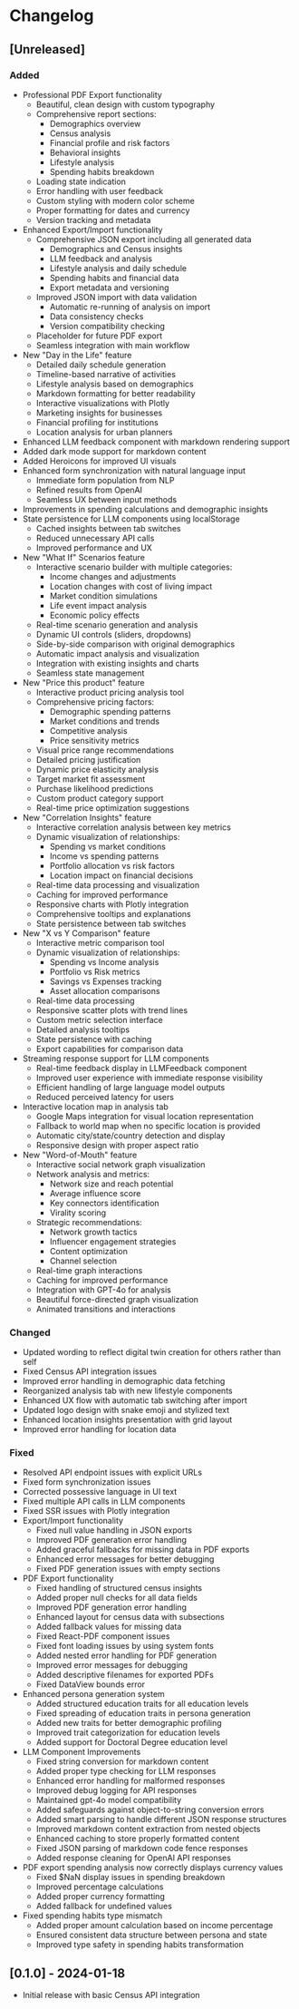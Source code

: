 # Changelog

## [Unreleased]

### Added
- Professional PDF Export functionality
  - Beautiful, clean design with custom typography
  - Comprehensive report sections:
    - Demographics overview
    - Census analysis
    - Financial profile and risk factors
    - Behavioral insights
    - Lifestyle analysis
    - Spending habits breakdown
  - Loading state indication
  - Error handling with user feedback
  - Custom styling with modern color scheme
  - Proper formatting for dates and currency
  - Version tracking and metadata
- Enhanced Export/Import functionality
  - Comprehensive JSON export including all generated data
    - Demographics and Census insights
    - LLM feedback and analysis
    - Lifestyle analysis and daily schedule
    - Spending habits and financial data
    - Export metadata and versioning
  - Improved JSON import with data validation
    - Automatic re-running of analysis on import
    - Data consistency checks
    - Version compatibility checking
  - Placeholder for future PDF export
  - Seamless integration with main workflow
- New "Day in the Life" feature
  - Detailed daily schedule generation
  - Timeline-based narrative of activities
  - Lifestyle analysis based on demographics
  - Markdown formatting for better readability
  - Interactive visualizations with Plotly
  - Marketing insights for businesses
  - Financial profiling for institutions
  - Location analysis for urban planners
- Enhanced LLM feedback component with markdown rendering support
- Added dark mode support for markdown content
- Added Heroicons for improved UI visuals
- Enhanced form synchronization with natural language input
  - Immediate form population from NLP
  - Refined results from OpenAI
  - Seamless UX between input methods
- Improvements in spending calculations and demographic insights
- State persistence for LLM components using localStorage
  - Cached insights between tab switches
  - Reduced unnecessary API calls
  - Improved performance and UX
- New "What If" Scenarios feature
  - Interactive scenario builder with multiple categories:
    - Income changes and adjustments
    - Location changes with cost of living impact
    - Market condition simulations
    - Life event impact analysis
    - Economic policy effects
  - Real-time scenario generation and analysis
  - Dynamic UI controls (sliders, dropdowns)
  - Side-by-side comparison with original demographics
  - Automatic impact analysis and visualization
  - Integration with existing insights and charts
  - Seamless state management
- New "Price this product" feature
  - Interactive product pricing analysis tool
  - Comprehensive pricing factors:
    - Demographic spending patterns
    - Market conditions and trends
    - Competitive analysis
    - Price sensitivity metrics
  - Visual price range recommendations
  - Detailed pricing justification
  - Dynamic price elasticity analysis
  - Target market fit assessment
  - Purchase likelihood predictions
  - Custom product category support
  - Real-time price optimization suggestions
- New "Correlation Insights" feature
  - Interactive correlation analysis between key metrics
  - Dynamic visualization of relationships:
    - Spending vs market conditions
    - Income vs spending patterns
    - Portfolio allocation vs risk factors
    - Location impact on financial decisions
  - Real-time data processing and visualization
  - Caching for improved performance
  - Responsive charts with Plotly integration
  - Comprehensive tooltips and explanations
  - State persistence between tab switches
- New "X vs Y Comparison" feature
  - Interactive metric comparison tool
  - Dynamic visualization of relationships:
    - Spending vs Income analysis
    - Portfolio vs Risk metrics
    - Savings vs Expenses tracking
    - Asset allocation comparisons
  - Real-time data processing
  - Responsive scatter plots with trend lines
  - Custom metric selection interface
  - Detailed analysis tooltips
  - State persistence with caching
  - Export capabilities for comparison data
- Streaming response support for LLM components
  - Real-time feedback display in LLMFeedback component
  - Improved user experience with immediate response visibility
  - Efficient handling of large language model outputs
  - Reduced perceived latency for users
- Interactive location map in analysis tab
  - Google Maps integration for visual location representation
  - Fallback to world map when no specific location is provided
  - Automatic city/state/country detection and display
  - Responsive design with proper aspect ratio
- New "Word-of-Mouth" feature
  - Interactive social network graph visualization
  - Network analysis and metrics:
    - Network size and reach potential
    - Average influence score
    - Key connectors identification
    - Virality scoring
  - Strategic recommendations:
    - Network growth tactics
    - Influencer engagement strategies
    - Content optimization
    - Channel selection
  - Real-time graph interactions
  - Caching for improved performance
  - Integration with GPT-4o for analysis
  - Beautiful force-directed graph visualization
  - Animated transitions and interactions

### Changed
- Updated wording to reflect digital twin creation for others rather than self
- Fixed Census API integration issues
- Improved error handling in demographic data fetching
- Reorganized analysis tab with new lifestyle components
- Enhanced UX flow with automatic tab switching after import
- Updated logo design with snake emoji and stylized text
- Enhanced location insights presentation with grid layout
- Improved error handling for location data

### Fixed
- Resolved API endpoint issues with explicit URLs
- Fixed form synchronization issues
- Corrected possessive language in UI text
- Fixed multiple API calls in LLM components
- Fixed SSR issues with Plotly integration
- Export/Import functionality
  - Fixed null value handling in JSON exports
  - Improved PDF generation error handling
  - Added graceful fallbacks for missing data in PDF exports
  - Enhanced error messages for better debugging
  - Fixed PDF generation issues with empty sections
- PDF Export functionality
  - Fixed handling of structured census insights
  - Added proper null checks for all data fields
  - Improved PDF generation error handling
  - Enhanced layout for census data with subsections
  - Added fallback values for missing data
  - Fixed React-PDF component issues
  - Fixed font loading issues by using system fonts
  - Added nested error handling for PDF generation
  - Improved error messages for debugging
  - Added descriptive filenames for exported PDFs
  - Fixed DataView bounds error
- Enhanced persona generation system
  - Added structured education traits for all education levels
  - Fixed spreading of education traits in persona generation
  - Added new traits for better demographic profiling
  - Improved trait categorization for education levels
  - Added support for Doctoral Degree education level
- LLM Component Improvements
  - Fixed string conversion for markdown content
  - Added proper type checking for LLM responses
  - Enhanced error handling for malformed responses
  - Improved debug logging for API responses
  - Maintained gpt-4o model compatibility
  - Added safeguards against object-to-string conversion errors
  - Added smart parsing to handle different JSON response structures
  - Improved markdown content extraction from nested objects
  - Enhanced caching to store properly formatted content
  - Fixed JSON parsing of markdown code fence responses
  - Added response cleaning for OpenAI API responses
- PDF export spending analysis now correctly displays currency values
  - Fixed $NaN display issues in spending breakdown
  - Improved percentage calculations
  - Added proper currency formatting
  - Added fallback for undefined values
- Fixed spending habits type mismatch
  - Added proper amount calculation based on income percentage
  - Ensured consistent data structure between persona and state
  - Improved type safety in spending habits transformation

## [0.1.0] - 2024-01-18
- Initial release with basic Census API integration 